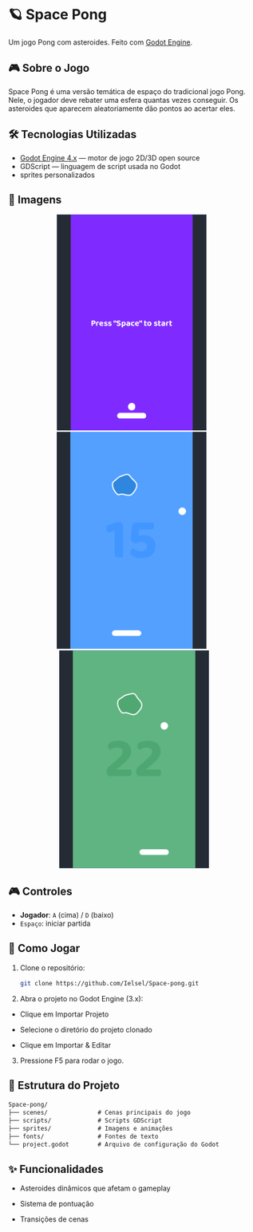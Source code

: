 # 🪐 Space Pong

Um jogo Pong com asteroides. Feito com [Godot Engine](https://godotengine.org/).

## 🎮 Sobre o Jogo

Space Pong é uma versão temática de espaço do tradicional jogo Pong. Nele, o jogador deve rebater uma esfera quantas vezes conseguir. Os asteroides que aparecem aleatoriamente dão pontos ao acertar eles.

## 🛠️ Tecnologias Utilizadas

- [Godot Engine 4.x](https://godotengine.org/) — motor de jogo 2D/3D open source
- GDScript — linguagem de script usada no Godot
- sprites personalizados

## 📸 Imagens

<p align="center">
  <img src="https://raw.githubusercontent.com/Ielsel/Space-pong/main/imagens_telas/img1.png" width="300" style="margin-right: 10px;"/>
  <img src="https://raw.githubusercontent.com/Ielsel/Space-pong/main/imagens_telas/img2.png" width="300" style="margin-right: 10px;"/>
  <img src="https://raw.githubusercontent.com/Ielsel/Space-pong/main/imagens_telas/img3.png" width="300"/>
</p>


## 🎮 Controles

- **Jogador**: `A` (cima) / `D` (baixo)  
- `Espaço`: iniciar partida  

## 🚀 Como Jogar

1. Clone o repositório:

   ```bash
   git clone https://github.com/Ielsel/Space-pong.git
2. Abra o projeto no Godot Engine (3.x):

- Clique em Importar Projeto

- Selecione o diretório do projeto clonado

- Clique em Importar & Editar

3. Pressione F5 para rodar o jogo.

## 📁 Estrutura do Projeto

```
Space-pong/
├── scenes/              # Cenas principais do jogo
├── scripts/             # Scripts GDScript
├── sprites/             # Imagens e animações
├── fonts/               # Fontes de texto
└── project.godot        # Arquivo de configuração do Godot
```

## ✨ Funcionalidades

- Asteroides dinâmicos que afetam o gameplay

- Sistema de pontuação

- Transições de cenas
